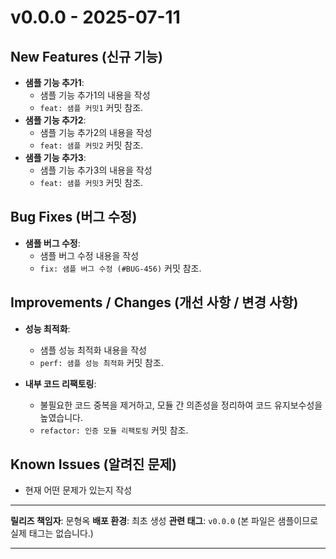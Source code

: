 # v0.0.0 - 2025-07-11

## New Features (신규 기능)

* **샘플 기능 추가1**:
    * 샘플 기능 추가1의 내용을 작성
    * `feat: 샘플 커밋1` 커밋 참조.
* **샘플 기능 추가2**:
    * 샘플 기능 추가2의 내용을 작성
    * `feat: 샘플 커밋2` 커밋 참조.
* **샘플 기능 추가3**:
    * 샘플 기능 추가3의 내용을 작성
    * `feat: 샘플 커밋3` 커밋 참조.

## Bug Fixes (버그 수정)

* **샘플 버그 수정**:
    * 샘플 버그 수정 내용을 작성
    * `fix: 샘플 버그 수정 (#BUG-456)` 커밋 참조.

## Improvements / Changes (개선 사항 / 변경 사항)

* **성능 최적화**:
    * 샘플 성능 최적화 내용을 작성
    * `perf: 샘플 성능 최적화` 커밋 참조.

* **내부 코드 리팩토링**:
    * 불필요한 코드 중복을 제거하고, 모듈 간 의존성을 정리하여 코드 유지보수성을 높였습니다.
    * `refactor: 인증 모듈 리팩토링` 커밋 참조.

## Known Issues (알려진 문제)

* 현재 어떤 문제가 있는지 작성

---

**릴리즈 책임자**: 문형옥
**배포 환경**: 최초 생성
**관련 태그**: `v0.0.0` (본 파일은 샘플이므로 실제 태그는 없습니다.)

---